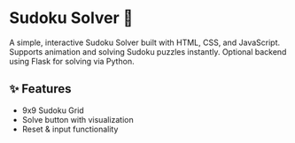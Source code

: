 # Sudoku Solver 🧩

A simple, interactive Sudoku Solver built with HTML, CSS, and JavaScript.  
Supports animation and solving Sudoku puzzles instantly. Optional backend using Flask for solving via Python.

## ✨ Features
- 9x9 Sudoku Grid
- Solve button with visualization
- Reset & input functionality
